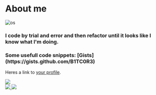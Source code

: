 <h1>About me</h1>

![os](https://svgshare.com/i/Zhy.svg)

<h3>I code by trial and error and then refactor until it looks like I know what I'm doing.</h3>
<h3>Some usefull code snippets: [Gists](https://gists.github.com/B1TC0R3)</h3>

Heres a link to [your profile](https://gist.github.com/mine).

<a href="https://github.com/B1TC0R3" style="halign:center">
  <img align="center" valign="center" src="https://github-readme-stats.vercel.app/api?username=b1tc0r3&show_icons=true&theme=great-gatsby" />
</a>

<br>

<a href="https://github.com/B1TC0R3">
  <img src="https://github-readme-streak-stats.herokuapp.com/?user=B1TC0R3&theme=great-gatsby&hide_border=true" />
</a>

<a href="https://github.com/B1TC0R3?tab=repositories">
  <img src="https://github-readme-stats.vercel.app/api/top-langs/?username=B1TC0R3&langs_count=6&theme=great-gatsby&layout=compact&hide_border=true" />
</a>


